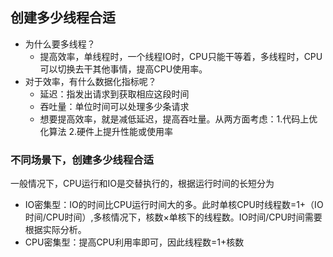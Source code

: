 ## 创建多少线程合适
- 为什么要多线程？
	- 提高效率，单线程时，一个线程IO时，CPU只能干等着，多线程时，CPU可以切换去干其他事情，提高CPU使用率。
- 对于效率，有什么数据化指标呢？
	- 延迟：指发出请求到获取相应这段时间
	- 吞吐量：单位时间可以处理多少条请求
	- 想要提高效率，就是减低延迟，提高吞吐量。从两方面考虑：1.代码上优化算法 2.硬件上提升性能或使用率

### 不同场景下，创建多少线程合适
一般情况下，CPU运行和IO是交替执行的，根据运行时间的长短分为
- IO密集型：IO的时间比CPU运行时间大的多。此时单核CPU时线程数=1+（IO时间/CPU时间）,多核情况下，核数×单核下的线程数。IO时间/CPU时间需要根据实际分析。
- CPU密集型：提高CPU利用率即可，因此线程数=1+核数